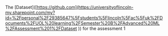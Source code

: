 The [Dataset]([https://github.com](https://universityoflincoln-my.sharepoint.com/my?id=%2Fpersonal%2F29385647%5Fstudents%5Flincoln%5Fac%5Fuk%2FDocuments%2FUOL%20learning%2FSemester%20B%2FAdvanced%20ML%2FAssessment%201%2FDataset
)) for the assessment 1



